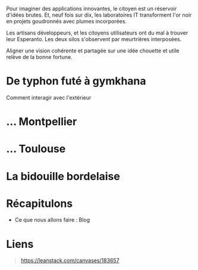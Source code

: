 
Pour imaginer des applications innovantes, le citoyen est un réservoir d'idées brutes. Et, neuf fois sur dix, les laboratoires IT transforment l'or noir en projets goudronnés avec plumes incorporées.

Les artisans développeurs, et les citoyens utilisateurs ont du mal à trouver leur Esperanto. Les deux silos s'observent par meurtrières interposées.

Aligner une vision cohérente et partagée sur une idée chouette et utile relève de la bonne fortune.



# De typhon futé à gymkhana

Comment interagir avec l'extérieur 

# … Montpellier

# … Toulouse

# La bidouille bordelaise

# Récapitulons
* Ce que nous allons faire : Blog

# Liens
> https://leanstack.com/canvases/183657
